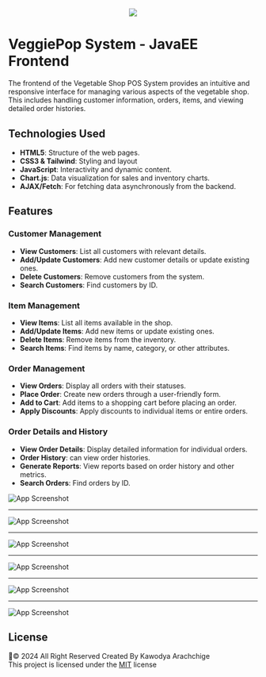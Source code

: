 <h1 align="center">
    <img src="https://readme-typing-svg.herokuapp.com/?font=Righteous&size=35&center=true&vCenter=true&width=500&height=70&duration=4000&lines=Java+EE+POS+Frontend+🥕🍅&color=800000" />
</h1>

# VeggiePop System - JavaEE Frontend
The frontend of the Vegetable Shop POS System provides an intuitive and responsive interface for managing various aspects of the vegetable shop. This includes handling customer information, orders, items, and viewing detailed order histories.

## Technologies Used

- **HTML5**: Structure of the web pages.
- **CSS3 & Tailwind**: Styling and layout
- **JavaScript**: Interactivity and dynamic content. 
- **Chart.js**: Data visualization for sales and inventory charts.
- **AJAX/Fetch**: For fetching data asynchronously from the backend.

## Features

### Customer Management

- **View Customers**: List all customers with relevant details.
- **Add/Update Customers**: Add new customer details or update existing ones.
- **Delete Customers**: Remove customers from the system.
- **Search Customers**: Find customers by ID.

### Item Management

- **View Items**: List all items available in the shop.
- **Add/Update Items**: Add new items or update existing ones.
- **Delete Items**: Remove items from the inventory.
- **Search Items**: Find items by name, category, or other attributes.

### Order Management

- **View Orders**: Display all orders with their statuses.
- **Place Order**: Create new orders through a user-friendly form.
- **Add to Cart**: Add items to a shopping cart before placing an order.
- **Apply Discounts**: Apply discounts to individual items or entire orders.

### Order Details and History

- **View Order Details**: Display detailed information for individual orders.
- **Order History**: can view order histories.
- **Generate Reports**: View reports based on order history and other metrics.
- **Search Orders**: Find orders by ID.

![App Screenshot](https://imgur.com/Rhkr7Hh.png)
<hr>

![App Screenshot](https://imgur.com/EgmNzCR.png)
<hr>

![App Screenshot](https://imgur.com/UOrwWPm.png)
<hr>

![App Screenshot](https://imgur.com/h41lKUK.png)
<hr>

![App Screenshot](https://imgur.com/uojHwJw.png)
<hr>

![App Screenshot](https://imgur.com/FU28osj.png)

 ## License
🦇© 2024 All Right Reserved Created By Kawodya Arachchige 
<br/>
This project is licensed under the [MIT](LICENSE) license

